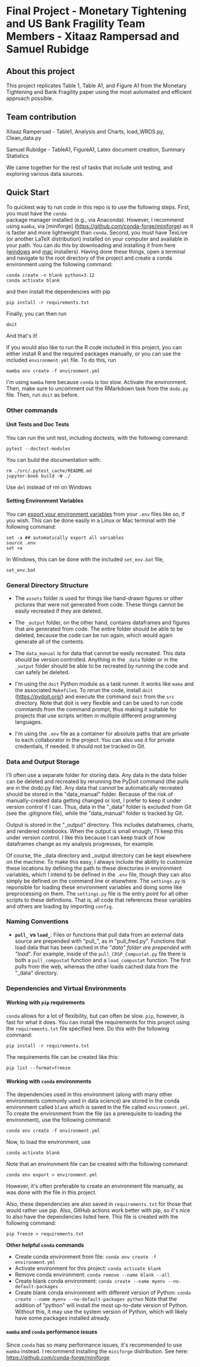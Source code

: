 Final Project - Monetary Tightening and US Bank Fragility
Team Members - Xitaaz Rampersad and Samuel Rubidge
=============================================

## About this project

This project replicates Table 1, Table A1, and Figure A1 from the Monetary Tightening and Bank Fragility paper using the most automated and efficient approach possible.

## Team contribution

Xitaaz Rampersad - Table1, Analysis and Charts, load_WRDS.py, Clean_data.py

Samuel Rubidge - TableA1, FigureA1, Latex document creation, Summary Statistics

We came together for the rest of tasks that include unit testing, and exploring various data sources.

## Quick Start

To quickest way to run code in this repo is to use the following steps. First, you must have the `conda`  
package manager installed (e.g., via Anaconda). However, I recommend using `mamba`, via [miniforge]
(https://github.com/conda-forge/miniforge) as it is faster and more lightweight than `conda`. Second, you 
must have TexLive (or another LaTeX distribution) installed on your computer and available in your path.
You can do this by downloading and 
installing it from here ([windows](https://tug.org/texlive/windows.html#install) 
and [mac](https://tug.org/mactex/mactex-download.html) installers).
Having done these things, open a terminal and navigate to the root directory of the project and create a 
conda environment using the following command:
```
conda create -n blank python=3.12
conda activate blank
```
and then install the dependencies with pip
```
pip install -r requirements.txt
```
Finally, you can then run 
```
doit
```
And that's it!

If you would also like to run the R code included in this project, you can either install
R and the required packages manually, or you can use the included `environment.yml` file.
To do this, run
```
mamba env create -f environment.yml
```
I'm using `mamba` here because `conda` is too slow. Activate the environment. 
Then, make sure to uncomment
out the RMarkdown task from the `dodo.py` file. Then,
run `doit` as before.

### Other commands

#### Unit Tests and Doc Tests

You can run the unit test, including doctests, with the following command:
```
pytest --doctest-modules
```
You can build the documentation with:
```
rm ./src/.pytest_cache/README.md 
jupyter-book build -W ./
```
Use `del` instead of rm on Windows

#### Setting Environment Variables

You can 
[export your environment variables](https://stackoverflow.com/questions/43267413/how-to-set-environment-variables-from-env-file) 
from your `.env` files like so, if you wish. This can be done easily in a Linux or Mac terminal with the following command:
```
set -a ## automatically export all variables
source .env
set +a
```
In Windows, this can be done with the included `set_env.bat` file,
```
set_env.bat
```

### General Directory Structure

 - The `assets` folder is used for things like hand-drawn figures or other
   pictures that were not generated from code. These things cannot be easily
   recreated if they are deleted.

 - The `_output` folder, on the other hand, contains dataframes and figures that are
   generated from code. The entire folder should be able to be deleted, because
   the code can be run again, which would again generate all of the contents.

 - The `data_manual` is for data that cannot be easily recreated. This data
   should be version controlled. Anything in the `_data` folder or in
   the `_output` folder should be able to be recreated by running the code
   and can safely be deleted.

 - I'm using the `doit` Python module as a task runner. It works like `make` and
   the associated `Makefile`s. To rerun the code, install `doit`
   (https://pydoit.org/) and execute the command `doit` from the `src`
   directory. Note that doit is very flexible and can be used to run code
   commands from the command prompt, thus making it suitable for projects that
   use scripts written in multiple different programming languages.

 - I'm using the `.env` file as a container for absolute paths that are private
   to each collaborator in the project. You can also use it for private
   credentials, if needed. It should not be tracked in Git.

### Data and Output Storage

I'll often use a separate folder for storing data. Any data in the data folder
can be deleted and recreated by rerunning the PyDoit command (the pulls are in
the dodo.py file). Any data that cannot be automatically recreated should be
stored in the "data_manual" folder. Because of the risk of manually-created data
getting changed or lost, I prefer to keep it under version control if I can.
Thus, data in the "_data" folder is excluded from Git (see the .gitignore file),
while the "data_manual" folder is tracked by Git.

Output is stored in the "_output" directory. This includes dataframes, charts, and
rendered notebooks. When the output is small enough, I'll keep this under
version control. I like this because I can keep track of how dataframes change as my
analysis progresses, for example.

Of course, the _data directory and _output directory can be kept elsewhere on the
machine. To make this easy, I always include the ability to customize these
locations by defining the path to these directories in environment variables,
which I intend to be defined in the `.env` file, though they can also simply be
defined on the command line or elsewhere. The `settings.py` is reponsible for
loading these environment variables and doing some like preprocessing on them.
The `settings.py` file is the entry point for all other scripts to these
definitions. That is, all code that references these variables and others are
loading by importing `config`.

### Naming Conventions

 - **`pull_` vs `load_`**: Files or functions that pull data from an external
 data source are prepended with "pull_", as in "pull_fred.py". Functions that
 load data that has been cached in the "_data" folder are prepended with "load_".
 For example, inside of the `pull_CRSP_Compustat.py` file there is both a
 `pull_compustat` function and a `load_compustat` function. The first pulls from
 the web, whereas the other loads cached data from the "_data" directory.


### Dependencies and Virtual Environments

#### Working with `pip` requirements

`conda` allows for a lot of flexibility, but can often be slow. `pip`, however, is fast for what it does.  You can install the requirements for this project using the `requirements.txt` file specified here. Do this with the following command:
```
pip install -r requirements.txt
```

The requirements file can be created like this:
```
pip list --format=freeze
```

#### Working with `conda` environments

The dependencies used in this environment (along with many other environments commonly used in data science) are stored in the conda environment called `blank` which is saved in the file called `environment.yml`. To create the environment from the file (as a prerequisite to loading the environment), use the following command:

```
conda env create -f environment.yml
```

Now, to load the environment, use

```
conda activate blank
```

Note that an environment file can be created with the following command:

```
conda env export > environment.yml
```

However, it's often preferable to create an environment file manually, as was done with the file in this project.

Also, these dependencies are also saved in `requirements.txt` for those that would rather use pip. Also, GitHub actions work better with pip, so it's nice to also have the dependencies listed here. This file is created with the following command:

```
pip freeze > requirements.txt
```

**Other helpful `conda` commands**

- Create conda environment from file: `conda env create -f environment.yml`
- Activate environment for this project: `conda activate blank`
- Remove conda environment: `conda remove --name blank --all`
- Create blank conda environment: `conda create --name myenv --no-default-packages`
- Create blank conda environment with different version of Python: `conda create --name myenv --no-default-packages python` Note that the addition of "python" will install the most up-to-date version of Python. Without this, it may use the system version of Python, which will likely have some packages installed already.

#### `mamba` and `conda` performance issues

Since `conda` has so many performance issues, it's recommended to use `mamba` instead. I recommend installing the `miniforge` distribution. See here: https://github.com/conda-forge/miniforge

